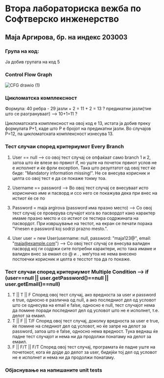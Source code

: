 # Втора лабораториска вежба по Софтверско инженерство

## Маја Аргирова, бр. на индекс 203003

### Група на код: 
Ја добив групата на код 5

### Control Flow Graph

![CFG drawio (1)](https://github.com/majaarg/SI_2023_lab2_203003/assets/86935512/dc08c00e-4f56-40c0-a2a0-22fcc533d53d)

### Цикломатска комплексност

Формула: 40 ребра - 29 јазли + 2 = 11 + 2 = 13 ?
предикатни јазли(тие што се разгрануваат) --> 10+1=11 ?

Цикломатската комплексност на овој код е 13, истата ја добив преку формулата P+1, каде што P е бројот на предикатни јазли. Во случајoв P=12, па цикломатската комплексност изнесува 13.

### Тест случаи според критериумот Every Branch

1. User == null --> со овој тест случај се опфаќаат само branch 1 и 2, затоа што ќе влезе во првиот if, но уште на почеток првиот услов не е исполнет и ќе фрли exception. Така што резултатот од овој тест ќе биде: "Mandatory information missing!". Не се внесува корисник и целта со овој тест е да се покаже токму тоа.  

2. Username == password --> Во овој тест случај се внесуваат исто корисничко име и пасворд и ссо него се покажува дека при внес на истиот ќе се по 

3. Password = maja argirova (password има празно место) --> Со овој тест случај се проверува случајот кога во пасвордот како карактер имаме празно место и со истиот се тестира содржината на пасвордот. При извршување на тестот, на екран се печати порака "Vnesen e password koj sodrzi prazno mesto.".

4. User user = new User(username: null, password: "maja123@", email: "maja@example.com") --> Со овој тест случај се внесува валиден пасворд кој ги содржи сите потребни карактери, исто така имаме и валиден внес за емаил со @ и . , меѓутоа не нема внесено постоечки корисник и целта е тесстот тоа да го покаже. 

### Тест случаи според критериумот Multiple Condition --> if (user==null || user.getPassword()==null || user.getEmail()==null)
  1. T || T || F
  Според овој тест случај, ако вредноста за user и password е true, односно е различна од null, а ако последниот дел од условот што се однесува на email е false, односно е null, тест случајот нема да помине поради последниот дел од условот што не е исполнет, т.е. делот за емаил.
  2. T || F || T/F
  Според овој тест случај, доколку вредноста за user е true, ќе помине на следниот дел од условот, но ќе запре на делот за password, затоа што е false, односно нема вредност. Тука веднаш ќе падне тест случајот и нема ни да продолжи понатаму на делот за емаил.
  3. F || F/T || F/T
  Според овој тест случај, програмата ќе падне уште на почетокот, кога ќе дојде до делот за user, бидејќи тој дел од условот не е исполнет и нема ни да продолжи понатаму.

### Објаснување на напишаните unit tests
